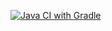 [![Java CI with Gradle](https://github.com/lewkAa/SqlApiHw/actions/workflows/gradle.yml/badge.svg)](https://github.com/lewkAa/SqlApiHw/actions/workflows/gradle.yml)